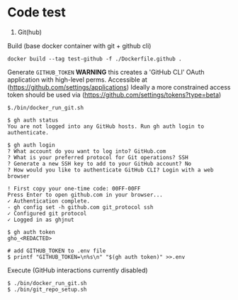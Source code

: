 # Code test

1. Git(hub)

Build (base docker container with git + github cli)

	docker build --tag test-github -f ./Dockerfile.github .

Generate `GITHUB_TOKEN`
**WARNING** this creates a 'GitHub CLI' OAuth application with high-level perms.
Accessible at (https://github.com/settings/applications)
Ideally a more constrained access token should be used via (https://github.com/settings/tokens?type=beta)

	$./bin/docker_run_git.sh

	$ gh auth status
	You are not logged into any GitHub hosts. Run gh auth login to authenticate.

	$ gh auth login
	? What account do you want to log into? GitHub.com
	? What is your preferred protocol for Git operations? SSH
	? Generate a new SSH key to add to your GitHub account? No
	? How would you like to authenticate GitHub CLI? Login with a web browser

	! First copy your one-time code: 00FF-00FF
	Press Enter to open github.com in your browser...
	✓ Authentication complete.
	- gh config set -h github.com git_protocol ssh
	✓ Configured git protocol
	✓ Logged in as ghjnut

	$ gh auth token
	gho_<REDACTED>

	# add GITHUB_TOKEN to .env file
	$ printf "GITHUB_TOKEN=\n%s\n" "$(gh auth token)" >>.env

Execute (GitHub interactions currently disabled)

	$ ./bin/docker_run_git.sh
	$ ./bin/git_repo_setup.sh
